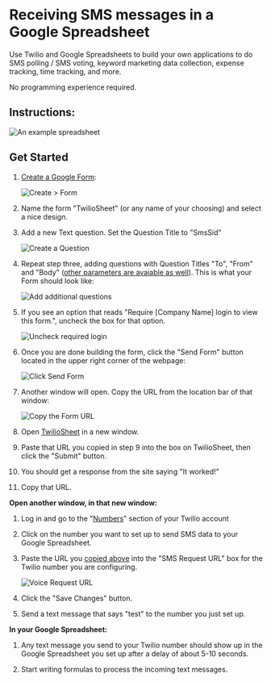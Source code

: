 Receiving SMS messages in a Google Spreadsheet
===================================================

Use Twilio and Google Spreadsheets to build your own applications to do SMS polling / SMS voting, keyword marketing data collection, expense tracking, time tracking, and more.

No programming experience required.

Instructions:
-------------

![An example spreadsheet](http://i.imgur.com/9nTGWdc.png)

Get Started
-----------

1. [Create a Google Form](http://support.google.com/docs/bin/answer.py?hl=en&answer=87809):

	![Create > Form](http://i.imgur.com/YgMYILQ.png)
   
2. Name the form "TwilioSheet" (or any name of your choosing) and select a nice design.

3. Add a new Text question.  Set the Question Title to "SmsSid"

	![Create a Question](http://i.imgur.com/Um5n7pW.png)

4. Repeat step three, adding questions with Question Titles "To", "From" and "Body"  ([other parameters are avaiable as well](http://www.twilio.com/docs/api/twiml/sms/twilio_request)).  This is what your Form should look like:

	![Add additional questions](http://i.imgur.com/N1ZCVvZ.png)

5. If you see an option that reads "Require [Company Name] login to view this form.", uncheck the box for that option.

	![Uncheck required login](http://i.imgur.com/AsBFLcS.png)

6. Once you are done building the form, click the "Send Form" button located in the upper right corner of the webpage:

	![Click Send Form](http://i.imgur.com/wYmlbgJ.png)
   
7. Another window will open. Copy the URL from the location bar of that window:

	![Copy the Form URL](http://i.imgur.com/VHogL7T.png)

8. Open [TwilioSheet](http://twiliosheet.azurewebsites.net) in a new window.

9. Paste that URL you copied in step 9 into the box on TwilioSheet, then click the "Submit" button.

10. You should get a response from the site saying "It worked!"

11. <a name="copy"></a>Copy that URL.

**Open another window, in that new window:**

1. Log in and go to the "[Numbers](https://www.twilio.com/user/account/phone-numbers)" section of your Twilio account

2. Click on the number you want to set up to send SMS data to your Google Spreadsheet.

3. Paste the URL you [copied above](#copy) into the "SMS Request URL" box for the Twilio number you are configuring.

	![Voice Request URL](http://i.imgur.com/DPyOZ6r.png)

7. Click the "Save Changes" button.

8. Send a text message that says "test" to the number you just set up.

**In your Google Spreadsheet:**

1. Any text message you send to your Twilio number should show up in the Google Spreadsheet you set up after a delay of about 5-10 seconds.

2. Start writing formulas to process the incoming text messages.